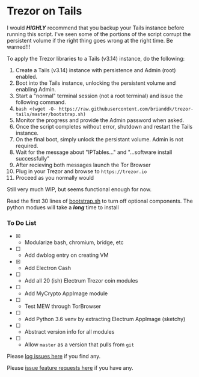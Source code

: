 # Trezor on Tails

I would ***HIGHLY*** recommend that you backup your Tails instance before running this script.  I've seen some of the portions of the script corrupt the persistent volume if the right thing goes wrong at the right time.  Be warned!!!

To apply the Trezor libraries to a Tails (v3.14) instance, do the following:

1. Create a Tails (v3.14) instance with persistence and Admin (root) enabled.
2. Boot into the Tails instance, unlocking the persistent volume and enabling Admin.
3. Start a "normal" terminal session (not a root terminal) and issue the following command.
4. `bash <(wget -O- https://raw.githubusercontent.com/brianddk/trezor-tails/master/bootstrap.sh)`
5. Monitor the progress and provide the Admin password when asked.
6. Once the script completes without error, shutdown and restart the Tails instance.
7. On the final boot, simply unlock the persistant volume.  Admin is not required.
8. Wait for the message about "IPTables..." and "...software install successfully"
9. After recieving both messages launch the Tor Browser
10. Plug in your Trezor and browse to `https://trezor.io`
11. Proceed as you normally would

Still very much WIP, but seems functional enough for now.

Read the first 30 lines of [bootstrap.sh](https://github.com/brianddk/trezor-tails/blob/master/bootstrap.sh) to turn off optional components.  The python modues will take a ***long*** time to install

### To Do List

- [x] - Modularize bash, chromium, bridge, etc
- [ ] - Add dwblog entry on creating VM
- [x] - Add Electron Cash
- [ ] - Add all 20 (ish) Electrum Trezor coin modules
- [ ] - Add MyCrypto AppImage module
- [ ] - Test MEW through TorBrowser
- [ ] - Add Python 3.6 venv by extracting Electrum AppImage (sketchy)
- [ ] - Abstract version info for all modules
- [ ] - Allow `master` as a version that pulls from `git`

Please [log issues here](https://github.com/brianddk/trezor-tails/issues/new) if you find any.

Please [issue feature requests here](https://github.com/brianddk/trezor-tails/issues/new) if you have any.
